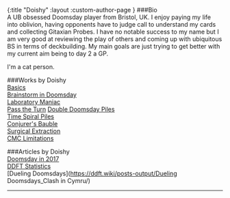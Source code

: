 {:title "Doishy"
 :layout :custom-author-page
}
###Bio  
A UB obsessed Doomsday player from Bristol, UK. I enjoy paying my life into oblivion, having opponents have to judge call to understand my cards and collecting Gitaxian Probes. I have no notable success to my name but I am very good at reviewing the play of others and coming up with ubiquitous BS in terms of deckbuilding. My main goals are just trying to get better with my current aim being to day 2 a GP.

I'm a cat person.

###Works by Doishy  
[Basics](/pages-output/ch1/basics)  
[Brainstorm in Doomsday](/pages-output/ch1/brainstorm)  
[Laboratory Maniac](/pages-output/ch1/laboratory-maniac)  
[Pass the Turn](/pages-output/ch1/pass-the-turn) 
[Double Doomsday Piles](/pages-output/ch2/double-doomsday)   
[Time Spiral Piles](/pages-output/ch2/doomsday-timespiral)    
[Conjurer's Bauble](/pages-output/ch2/cb-piles)    
[Surgical Extraction](/pages-output/ch3/surgical)    
[CMC Limitations](/pages-output/ch3/cmc_limits)  

###Articles by Doishy  
[Doomsday in 2017](https://ddft.wiki/posts-output/DD_2017/)  
[DDFT Statistics](https://ddft.wiki/posts-output/DDStatistics/)  
[Dueling Doomsdays](https://ddft.wiki/posts-output/Dueling Doomsdays_Clash in Cymru/) 
 ***
